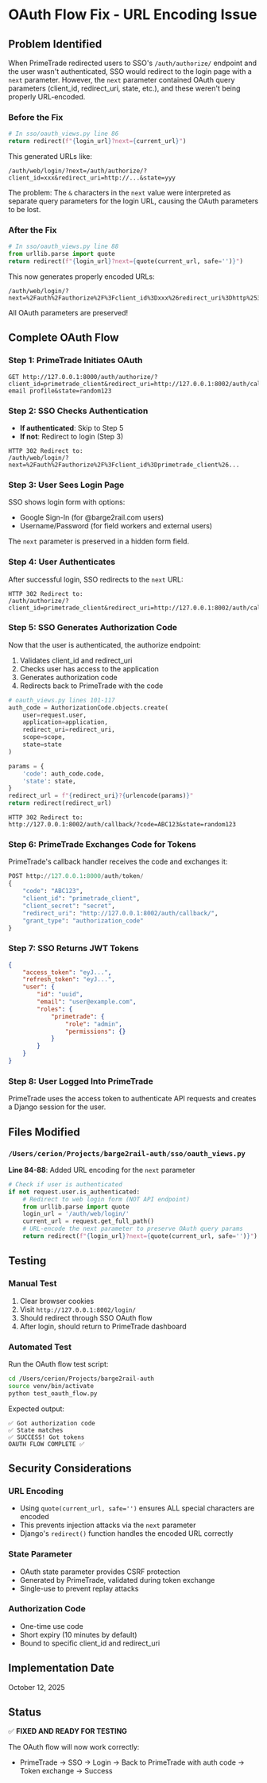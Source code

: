 # OAuth Flow Fix - URL Encoding Issue

## Problem Identified

When PrimeTrade redirected users to SSO's `/auth/authorize/` endpoint and the user wasn't authenticated, SSO would redirect to the login page with a `next` parameter. However, the `next` parameter contained OAuth query parameters (client_id, redirect_uri, state, etc.), and these weren't being properly URL-encoded.

### Before the Fix

```python
# In sso/oauth_views.py line 86
return redirect(f"{login_url}?next={current_url}")
```

This generated URLs like:
```
/auth/web/login/?next=/auth/authorize/?client_id=xxx&redirect_uri=http://...&state=yyy
```

The problem: The `&` characters in the `next` value were interpreted as separate query parameters for the login URL, causing the OAuth parameters to be lost.

### After the Fix

```python
# In sso/oauth_views.py line 88
from urllib.parse import quote
return redirect(f"{login_url}?next={quote(current_url, safe='')}")
```

This now generates properly encoded URLs:
```
/auth/web/login/?next=%2Fauth%2Fauthorize%2F%3Fclient_id%3Dxxx%26redirect_uri%3Dhttp%253A%252F%252F...%26state%3Dyyy
```

All OAuth parameters are preserved!

## Complete OAuth Flow

### Step 1: PrimeTrade Initiates OAuth
```
GET http://127.0.0.1:8000/auth/authorize/?client_id=primetrade_client&redirect_uri=http://127.0.0.1:8002/auth/callback/&response_type=code&scope=openid email profile&state=random123
```

### Step 2: SSO Checks Authentication
- **If authenticated**: Skip to Step 5
- **If not**: Redirect to login (Step 3)

```
HTTP 302 Redirect to:
/auth/web/login/?next=%2Fauth%2Fauthorize%2F%3Fclient_id%3Dprimetrade_client%26...
```

### Step 3: User Sees Login Page
SSO shows login form with options:
- Google Sign-In (for @barge2rail.com users)
- Username/Password (for field workers and external users)

The `next` parameter is preserved in a hidden form field.

### Step 4: User Authenticates
After successful login, SSO redirects to the `next` URL:
```
HTTP 302 Redirect to:
/auth/authorize/?client_id=primetrade_client&redirect_uri=http://127.0.0.1:8002/auth/callback/&...
```

### Step 5: SSO Generates Authorization Code
Now that the user is authenticated, the authorize endpoint:
1. Validates client_id and redirect_uri
2. Checks user has access to the application
3. Generates authorization code
4. Redirects back to PrimeTrade with the code

```python
# oauth_views.py lines 101-117
auth_code = AuthorizationCode.objects.create(
    user=request.user,
    application=application,
    redirect_uri=redirect_uri,
    scope=scope,
    state=state
)

params = {
    'code': auth_code.code,
    'state': state,
}
redirect_url = f"{redirect_uri}?{urlencode(params)}"
return redirect(redirect_url)
```

```
HTTP 302 Redirect to:
http://127.0.0.1:8002/auth/callback/?code=ABC123&state=random123
```

### Step 6: PrimeTrade Exchanges Code for Tokens
PrimeTrade's callback handler receives the code and exchanges it:

```python
POST http://127.0.0.1:8000/auth/token/
{
    "code": "ABC123",
    "client_id": "primetrade_client",
    "client_secret": "secret",
    "redirect_uri": "http://127.0.0.1:8002/auth/callback/",
    "grant_type": "authorization_code"
}
```

### Step 7: SSO Returns JWT Tokens
```json
{
    "access_token": "eyJ...",
    "refresh_token": "eyJ...",
    "user": {
        "id": "uuid",
        "email": "user@example.com",
        "roles": {
            "primetrade": {
                "role": "admin",
                "permissions": {}
            }
        }
    }
}
```

### Step 8: User Logged Into PrimeTrade
PrimeTrade uses the access token to authenticate API requests and creates a Django session for the user.

## Files Modified

### `/Users/cerion/Projects/barge2rail-auth/sso/oauth_views.py`
**Line 84-88**: Added URL encoding for the `next` parameter

```python
# Check if user is authenticated
if not request.user.is_authenticated:
    # Redirect to web login form (NOT API endpoint)
    from urllib.parse import quote
    login_url = '/auth/web/login/'
    current_url = request.get_full_path()
    # URL-encode the next parameter to preserve OAuth query params
    return redirect(f"{login_url}?next={quote(current_url, safe='')}")
```

## Testing

### Manual Test
1. Clear browser cookies
2. Visit `http://127.0.0.1:8002/login/`
3. Should redirect through SSO OAuth flow
4. After login, should return to PrimeTrade dashboard

### Automated Test
Run the OAuth flow test script:
```bash
cd /Users/cerion/Projects/barge2rail-auth
source venv/bin/activate
python test_oauth_flow.py
```

Expected output:
```
✅ Got authorization code
✅ State matches
✅ SUCCESS! Got tokens
OAUTH FLOW COMPLETE ✅
```

## Security Considerations

### URL Encoding
- Using `quote(current_url, safe='')` ensures ALL special characters are encoded
- This prevents injection attacks via the `next` parameter
- Django's `redirect()` function handles the encoded URL correctly

### State Parameter
- OAuth state parameter provides CSRF protection
- Generated by PrimeTrade, validated during token exchange
- Single-use to prevent replay attacks

### Authorization Code
- One-time use code
- Short expiry (10 minutes by default)
- Bound to specific client_id and redirect_uri

## Implementation Date
October 12, 2025

## Status
✅ **FIXED AND READY FOR TESTING**

The OAuth flow will now work correctly:
- PrimeTrade → SSO → Login → Back to PrimeTrade with auth code → Token exchange → Success
